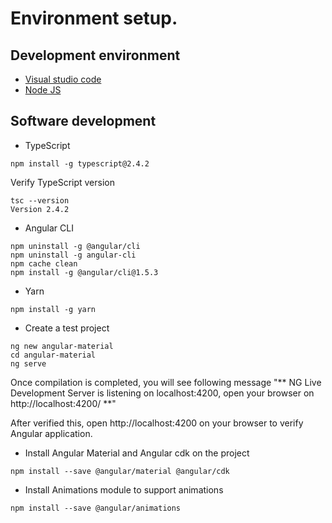 # Environment setup.

## Development environment
* [Visual studio code](https://code.visualstudio.com/download)
* [Node JS](https://nodejs.org/en/download/)
## Software development
* TypeScript
```posh
npm install -g typescript@2.4.2
```
Verify TypeScript version
```posh
tsc --version
Version 2.4.2
```
* Angular CLI
```posh
npm uninstall -g @angular/cli
npm uninstall -g angular-cli
npm cache clean
npm install -g @angular/cli@1.5.3
```
* Yarn
```posh
npm install -g yarn
```
* Create a test project
```posh
ng new angular-material
cd angular-material
ng serve
```
Once compilation is completed, you will see following message "** NG Live Development Server is listening on localhost:4200, open your browser on http://localhost:4200/ **"

After verified this, open http://localhost:4200 on your browser to verify Angular application.
* Install Angular Material and Angular cdk on the project
```posh
npm install --save @angular/material @angular/cdk
```
* Install Animations module to support animations
```posh
npm install --save @angular/animations
```